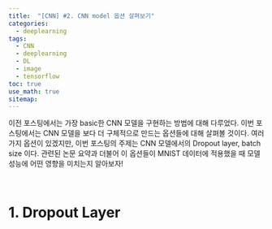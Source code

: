 ```yaml
---
title:  "[CNN] #2. CNN model 옵션 살펴보기"
categories:
  - deeplearning
tags:
  - CNN
  - deeplearning
  - DL
  - image
  - tensorflow
toc: true
use_math: true
sitemap: 
---
```


이전 포스팅에서는 가장 basic한 CNN 모델을 구현하는 방법에 대해 다루었다. 이번 포스팅에서는 CNN 모델을 보다 더 구체적으로 만드는 옵션들에 대해 살펴볼 것이다. 여러가지 옵션이 있겠지만,
이번 포스팅의 주제는 CNN 모델에서의  Dropout layer, batch size 이다. 관련된 논문 요약과 더불어 이 옵션들이 MNIST 데이터에 적용했을 때 모델 성능에 어떤 영향을 미치는지 알아보자!

<br>

# 1. Dropout Layer
